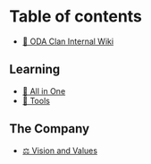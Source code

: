# Table of contents

* [👋 ODA Clan Internal Wiki](README.md)

## Learning

* [🧠 All in One](learning/all-in-one.md)
* [🔧 Tools](learning/tools.md)

## The Company

* [⚖ Vision and Values](the-company/vision-and-values.md)
